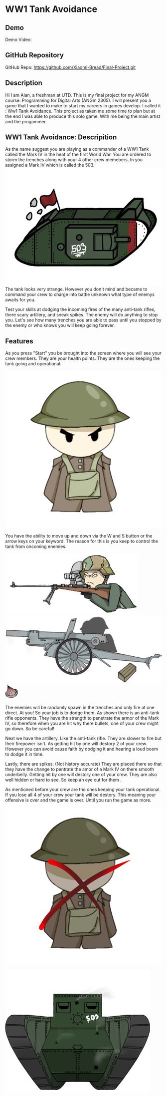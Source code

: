 # WW1 Tank Avoidance

## Demo
Demo Video: <URL>

## GitHub Repository
GitHub Repo: https://github.com/Xiaomi-Bread/Final-Project.git

## Description
Hi I am Alan, a freshman at UTD. This is my final project for my ANGM course: Programming for Digital Arts (ANGm 2305). I will present you a game that I wanted to make to start my careers in games develop. I called it : Ww1 Tank Avoidance. This project as taken me some time to plan but at the end I was able to produce this solo game. With me being the main artist and the progammer

## WW1 Tank Avoidance: Descripition 
As the name suggest you are playing as a commander of a WW1 Tank called the Mark IV in the heat of the first World War. You are ordered to storm the trenches along with your 4 other crew memebers. In you assigned a Mark IV which is called the 503.
![TheMarkIV](WW1Tank.png)
The tank looks very strange. However you don't mind and became to command your crew to charge into battle unknown what type of enemys awaits for you. 

Test your skills at dodging the incoming fires of the many anti-tank rifles, there scary artillery, and sneak spikes. The enemy will do anything to stop you. Let's see how many trenches you are able to pass until you stopped by the enemy or who knows you will keep going forever.

## Features
As you press "Start" you be brought into the screen where you will see your crew members. They are your health points. They are the ones keeping the tank going and operational. 

![Crew](heart.png)

You have the ability to move up and down via the W and S button or the arrow keys on your keyword. The reason for this is you keep to control the tank from oncoming enemies. 

![enemies](WW1Shooter.png)
![enemies](artillery.png)
![enemies](spike.png)

The enemies will be randomly spawn in the trenches and only fire at one direct. At you! So your job is to dodge them. As shown there is an anti-tank rifle opponents. They have the strength to penetrate the armor of the Mark IV, so therefore when you are hit why there bullets, one of your crew might go down. So be careful! 

Next we have the artillery. Like the anti-tank rifle. They are slower to fire but their firepower isn't. As getting hit by one will destory 2 of your crew. However you can avoid cause faith by dodging it and hearing a loud boom to dodge it in time. 

Lastly, there are spikes. (Not history accurate) They are placed there so that they have the change to pentrate the amor of a Mark IV on there smooth underbelly. Getting hit by one will destory one of your crew. They are also well hidden or hard to see. So keep an eye out for them .

As mentioned before your crew are the ones keeping your tank operational. If you lose all 4 of your crew your tank will be destory. This meaning your offensive is over and the game is over. Until you run the game as more. 

![crew](heart-damaged.png)

![tankdestoryed](Tank-Exit.png)
